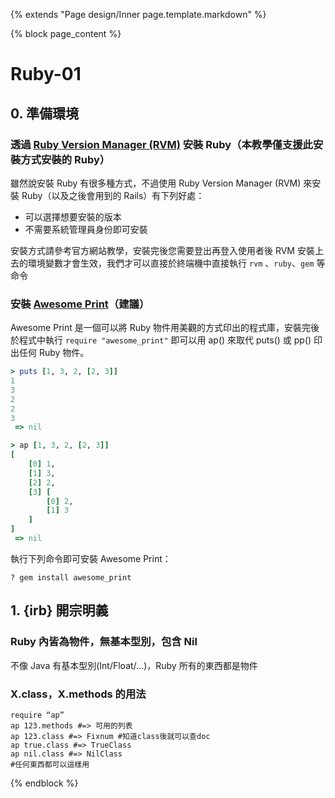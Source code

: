 {% extends "Page design/Inner page.template.markdown" %}

{% block page_content %}
# Ruby-01 
## 0. 準備環境
### 透過 [Ruby Version Manager (RVM)](https://rvm.io/) 安裝 Ruby（本教學僅支援此安裝方式安裝的 Ruby）
雖然說安裝 Ruby 有很多種方式，不過使用 Ruby Version Manager (RVM) 來安裝 Ruby（以及之後會用到的 Rails）有下列好處：

* 可以選擇想要安裝的版本
* 不需要系統管理員身份即可安裝

安裝方式請參考官方網站教學，安裝完後您需要登出再登入使用者後 RVM 安裝上去的環境變數才會生效，我們才可以直接於終端機中直接執行 `rvm` 、`ruby`、`gem` 等命令

### 安裝 [Awesome Print](https://github.com/michaeldv/awesome_print)（建議）
Awesome Print 是一個可以將 Ruby 物件用美觀的方式印出的程式庫，安裝完後於程式中執行 `require "awesome_print"` 即可以用 ap() 來取代 puts() 或 pp() 印出任何 Ruby 物件。

`````ruby
> puts [1, 3, 2, [2, 3]]
1
3
2
2
3
 => nil 

> ap [1, 3, 2, [2, 3]]
[
    [0] 1,
    [1] 3,
    [2] 2,
    [3] [
        [0] 2,
        [1] 3
    ]
]
 => nil 
`````

執行下列命令即可安裝 Awesome Print：
`````
? gem install awesome_print
`````

## 1. {irb} 開宗明義
### Ruby 內皆為物件，無基本型別，包含 Nil
不像 Java 有基本型別(Int/Float/...)，Ruby 所有的東西都是物件

### X.class，X.methods 的用法
`````
require “ap”
ap 123.methods #=> 可用的列表
ap 123.class #=> Fixnum #知道class後就可以查doc
ap true.class #=> TrueClass
ap nil.class #=> NilClass
#任何東西都可以這樣用
`````


{% endblock %}

